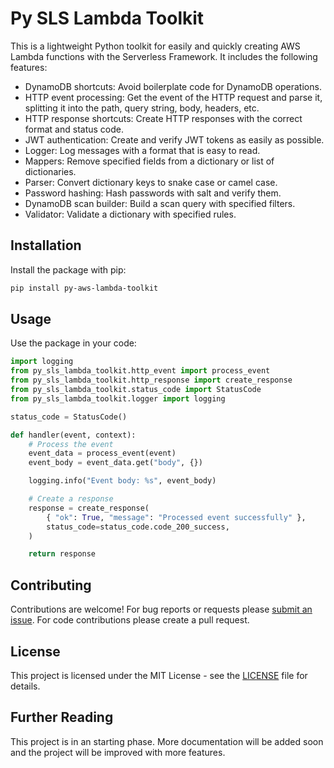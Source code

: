 # Py SLS Lambda Toolkit

This is a lightweight Python toolkit for easily and quickly creating AWS Lambda functions with the Serverless Framework. It includes the following features:

- DynamoDB shortcuts: Avoid boilerplate code for DynamoDB operations.
- HTTP event processing: Get the event of the HTTP request and parse it, splitting it into the path, query string, body, headers, etc.
- HTTP response shortcuts: Create HTTP responses with the correct format and status code.
- JWT authentication: Create and verify JWT tokens as easily as possible.
- Logger: Log messages with a format that is easy to read.
- Mappers: Remove specified fields from a dictionary or list of dictionaries.
- Parser: Convert dictionary keys to snake case or camel case.
- Password hashing: Hash passwords with salt and verify them.
- DynamoDB scan builder: Build a scan query with specified filters.
- Validator: Validate a dictionary with specified rules.

## Installation

Install the package with pip:

```bash
pip install py-aws-lambda-toolkit
```

## Usage

Use the package in your code:

```python
import logging
from py_sls_lambda_toolkit.http_event import process_event
from py_sls_lambda_toolkit.http_response import create_response
from py_sls_lambda_toolkit.status_code import StatusCode
from py_sls_lambda_toolkit.logger import logging

status_code = StatusCode()

def handler(event, context):
    # Process the event
    event_data = process_event(event)
    event_body = event_data.get("body", {})

    logging.info("Event body: %s", event_body)

    # Create a response
    response = create_response(
        { "ok": True, "message": "Processed event successfully" },
        status_code=status_code.code_200_success,
    )

    return response

```

## Contributing

Contributions are welcome! For bug reports or requests please [submit an issue](https://github.com/0riion/py-aws-lambda-toolkit/issues). For code contributions please create a pull request.

## License

This project is licensed under the MIT License - see the [LICENSE](LICENSE) file for details.

## Further Reading

This project is in an starting phase. More documentation will be added soon and the project will be improved with more features.
